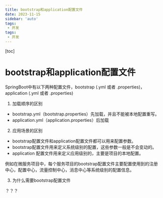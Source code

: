 ```yaml
---
title: bootstrap和application配置文件
date: 2023-11-15
sidebar: 'auto'
tags:
 - 开发
tags:
 - 开发
---
```


[toc]

# bootstrap和application配置文件

SpringBoot中有以下两种配置文件，bootstrap (.yml 或者 .properties)，application (.yml 或者 .properties)

1. 加载顺序的区别

- bootstrap.yml（bootstrap.properties）先加载，并且不能被本地配置重写。
- application.yml（application.properties）后加载

2. 应用场景的区别

- bootstrap配置文件和application配置文件都可以用来配置参数。
- bootstrap配置文件用来定义系统级别的配置，这些参数一般是不会变动的。
- application 配置文件用来定义应用级别的，主要是项目的本地配置。

例如在微服务项目中，每个服务项目的bootstrap配置文件主要配置使用到的注册中心，配置中心，流量控制中心，消息中心等系统级别的配置信息。

3. 为什么需要bootstrap配置文件

？？？








